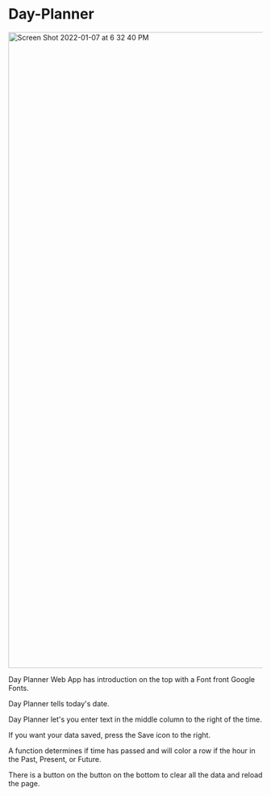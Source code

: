 # Day-Planner

<img width="1259" alt="Screen Shot 2022-01-07 at 6 32 40 PM" src="https://user-images.githubusercontent.com/96030343/148628419-d8b08ef2-3e3b-4f57-867a-e75ecd8328e2.png">

Day Planner Web App has introduction on the top with a Font front Google Fonts.

Day Planner tells today's date.

Day Planner let's you enter text in the middle column to the right of the time.

If you want your data saved, press the Save icon to the right.

A function determines if time has passed and will color a row if the hour in the Past, Present, or Future.

There is a button on the button on the bottom to clear all the data and reload the page.
